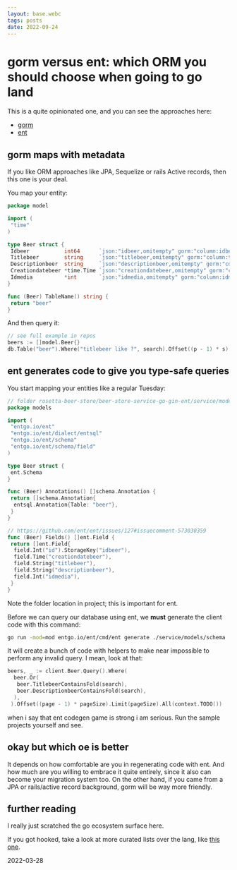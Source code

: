 ```yaml
---
layout: base.webc
tags: posts
date: 2022-09-24
---
```

# gorm versus ent: which ORM you should choose when going to go land

This is a quite opinionated one, and you can see the approaches here:

- [gorm](https://github.com/sombriks/rosetta-beer-store/tree/master/beer-store-service-go-martini-gorm)
- [ent](https://github.com/sombriks/rosetta-beer-store/tree/master/beer-store-service-go-gin-ent)

## gorm maps with metadata

If you like ORM approaches like JPA, Sequelize or rails Active records, then
this one is your deal.

You map your entity:

```go
package model

import (
 "time"
)

type Beer struct {
 Idbeer           int64      `json:"idbeer,omitempty" gorm:"column:idbeer;primary_key"`
 Titlebeer        string     `json:"titlebeer,omitempty" gorm:"column:titlebeer"`
 Descriptionbeer  string     `json:"descriptionbeer,omitempty" gorm:"column:descriptionbeer"`
 Creationdatebeer *time.Time `json:"creationdatebeer,omitempty" gorm:"column:creationdatebeer"`
 Idmedia          *int       `json:"idmedia,omitempty" gorm:"column:idmedia"`
}

func (Beer) TableName() string {
 return "beer"
}
```

And then query it:

```go
// see full example in repos
beers := []model.Beer{}
db.Table("beer").Where("titlebeer like ?", search).Offset((p - 1) * s).Limit(s).Find(&beers)
```

## ent generates code to give you type-safe queries

You start mapping your entities like a regular Tuesday:

```go
// folder rosetta-beer-store/beer-store-service-go-gin-ent/service/models/schema
package models

import (
 "entgo.io/ent"
 "entgo.io/ent/dialect/entsql"
 "entgo.io/ent/schema"
 "entgo.io/ent/schema/field"
)

type Beer struct {
 ent.Schema
}

func (Beer) Annotations() []schema.Annotation {
 return []schema.Annotation{
  entsql.Annotation{Table: "beer"},
 }
}

// https://github.com/ent/ent/issues/127#issuecomment-573030359
func (Beer) Fields() []ent.Field {
 return []ent.Field{
  field.Int("id").StorageKey("idbeer"),
  field.Time("creationdatebeer"),
  field.String("titlebeer"),
  field.String("descriptionbeer"),
  field.Int("idmedia"),
 }
}
```

Note the folder location in project; this is important for ent.

Before we can query our database using ent, we **must** generate the client code
with this command:

```bash
go run -mod=mod entgo.io/ent/cmd/ent generate ./service/models/schema
```

It will create a bunch of code with helpers to make near impossible to perform
any invalid query. I mean, look at that:

```go
beers, _ := client.Beer.Query().Where(
  beer.Or(
   beer.TitlebeerContainsFold(search),
   beer.DescriptionbeerContainsFold(search),
  ),
 ).Offset((page - 1) * pageSize).Limit(pageSize).All(context.TODO())
```

when i say that ent codegen game is strong i am serious. Run the sample projects
yourself and see.

## okay but which oe is better

It depends on how comfortable are you in regenerating code with ent. And how
much are you willing to embrace it quite entirely, since it also can become your
migration system too. On the other hand, if you came from a JPA or rails/active
record background, gorm will be way more friendly.

## further reading

I really just scratched the go ecosystem surface here.

If you got hooked, take a look at more curated lists over the lang, like
[this one](https://awesome-go.com/).

2022-03-28
